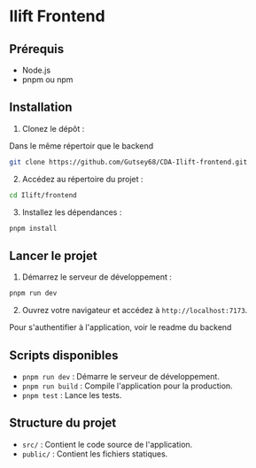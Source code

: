 # Ilift Frontend

## Prérequis

- Node.js
- pnpm ou npm

## Installation

1. Clonez le dépôt :

Dans le même répertoir que le backend

```bash
git clone https://github.com/Gutsey68/CDA-Ilift-frontend.git
```

2. Accédez au répertoire du projet :

```bash
cd Ilift/frontend
```

3. Installez les dépendances :

```bash
pnpm install
```

## Lancer le projet

1. Démarrez le serveur de développement :

```bash
pnpm run dev
```

2. Ouvrez votre navigateur et accédez à `http://localhost:7173`.

Pour s'authentifier à l'application, voir le readme du backend

## Scripts disponibles

- `pnpm run dev` : Démarre le serveur de développement.
- `pnpm run build` : Compile l'application pour la production.
- `pnpm test` : Lance les tests.

## Structure du projet

- `src/` : Contient le code source de l'application.
- `public/` : Contient les fichiers statiques.
